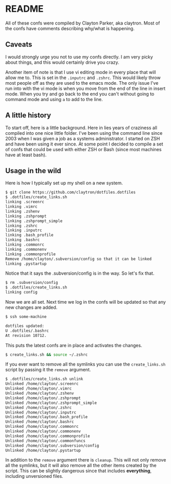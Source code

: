 # README

All of these confs were compiled by Clayton Parker, aka claytron.
Most of the confs have comments describing why/what is happening.

## Caveats

I would strongly urge you not to use my confs directly.
I am very picky about things, and this would certainly drive you crazy.

Another item of note is that I use vi editing mode in every place that will allow me to.
This is set in the `.inputrc` and `.zshrc`.
This would likely throw most people off as they are used to the emacs mode.
The only issue I've run into with the vi mode is when you move from the end of the line in insert mode.
When you try and go back to the end you can't without going to command mode and using `a` to add to the line.

## A little history

To start off, here is a little background.
Here in lies years of craziness all compiled into one nice little folder.
I've been using the command line since 2003 when I was given a job as a systems administrator.
I started on ZSH and have been using it ever since.
At some point I decided to compile a set of confs that could be used with either ZSH or Bash (since most machines have at least bash).

## Usage in the wild

Here is how I typically set up my shell on a new system.

```sh
$ git clone https://github.com/claytron/dotfiles.dotfiles
$ .dotfiles/create_links.sh
linking .screenrc
linking .vimrc
linking .zshenv
linking .zshprompt
linking .zshprompt_simple
linking .zshrc
linking .inputrc
linking .bash_profile
linking .bashrc
linking .commonrc
linking .commonenv
linking .commonprofile
Remove /home/clayton/.subversion/config so that it can be linked
linking .pystartup
```

Notice that it says the .subversion/config is in the way.
So let's fix that.

```sh
$ rm .subversion/config
$ .dotfiles/create_links.sh
linking config
```

Now we are all set.
Next time we log in the confs will be updated so that any new changes are added.

```sh
$ ssh some-machine

dotfiles updated:
U .dotfiles/.bashrc
At revision 10712.
```

This puts the latest confs are in place and activates the changes.

```sh
$ create_links.sh && source ~/.zshrc
```

If you ever want to remove all the symlinks you can use the `create_links.sh` script by passing it the `remove` argument.

```sh
$ .dotfiles/create_links.sh unlink
Unlinked /home/clayton/.screenrc
Unlinked /home/clayton/.vimrc
Unlinked /home/clayton/.zshenv
Unlinked /home/clayton/.zshprompt
Unlinked /home/clayton/.zshprompt_simple
Unlinked /home/clayton/.zshrc
Unlinked /home/clayton/.inputrc
Unlinked /home/clayton/.bash_profile
Unlinked /home/clayton/.bashrc
Unlinked /home/clayton/.commonrc
Unlinked /home/clayton/.commonenv
Unlinked /home/clayton/.commonprofile
Unlinked /home/clayton/.commonfuncs
Unlinked /home/clayton/.subversion/config
Unlinked /home/clayton/.pystartup
```

In addition to the `remove` argument there is `cleanup`.
This will not only remove all the symlinks, but it will also remove all the other items created by the script.
This can be slightly dangerous since that includes **everything**, including unversioned files.
